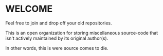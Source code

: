 # WELCOME
Feel free to join and drop off your old repositories.

This is an open organization for storing miscellaneous source-code that isn't actively maintained by its original author(s).

In other words, this is were source comes to die.
